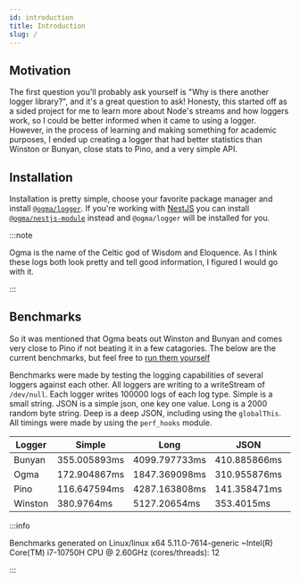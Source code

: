 ```yaml
---
id: introduction
title: Introduction
slug: /
---
```


## Motivation

The first question you'll probably ask yourself is "Why is there another logger library?", and it's a great question to ask! Honesty, this started off as a sided project for me to learn more about Node's streams and how loggers work, so I could be better informed when it came to using a logger. However, in the process of learning and making something for academic purposes, I ended up creating a logger that had better statistics than Winston or Bunyan, close stats to Pino, and a very simple API.

## Installation

Installation is pretty simple, choose your favorite package manager and install [`@ogma/logger`](./logger). If you're working with [NestJS](https://docs.nestjs.com) you can install [`@ogma/nestjs-module`](http://localhost:3000/ogma/docs/nestjs/module) instead and `@ogma/logger` will be installed for you.

:::note

Ogma is the name of the Celtic god of Wisdom and Eloquence. As I think these logs both look pretty and tell good information, I figured I would go with it.

:::

## Benchmarks

So it was mentioned that Ogma beats out Winston and Bunyan and comes very close to Pino if not beating it in a few catagories. The below are the current benchmarks, but feel free to [run them yourself](https://github.com/jmcdo29/ogma)

Benchmarks were made by testing the logging capabilities of several loggers against each other. All loggers are writing to a writeStream of `/dev/null`. Each logger writes 100000 logs of each log type. Simple is a small string. JSON is a simple json, one key one value. Long is a 2000 random byte string. Deep is a deep JSON, including using the `globalThis`. All timings were made by using the `perf_hooks` module.

| Logger | Simple | Long | JSON | Deep |
| --- | --- | --- | --- | --- |
| Bunyan | 355.005893ms | 4099.797733ms | 410.885866ms | 2266.010139ms |
| Ogma | 172.904867ms | 1847.369098ms | 310.955876ms | 445.961304ms |
| Pino | 116.647594ms | 4287.163808ms | 141.358471ms | 1355.486535ms |
| Winston | 380.9764ms | 5127.20654ms | 353.4015ms | 457.380278ms |

:::info

Benchmarks generated on Linux/linux x64 5.11.0-7614-generic ~Intel(R) Core(TM) i7-10750H CPU @ 2.60GHz (cores/threads): 12

:::
